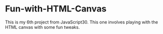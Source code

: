 # Fun-with-HTML-Canvas
This is my 6th project from JavaScript30. This one involves playing with the HTML canvas with some fun tweaks.
